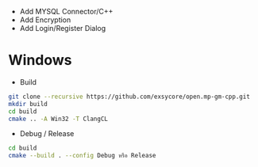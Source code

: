 * Add MYSQL Connector/C++
* Add Encryption
* Add Login/Register Dialog
# Windows
* Build
```bash
git clone --recursive https://github.com/exsycore/open.mp-gm-cpp.git
mkdir build
cd build
cmake .. -A Win32 -T ClangCL
```
* Debug / Release
```bash
cd build
cmake --build . --config Debug หรือ Release
```

